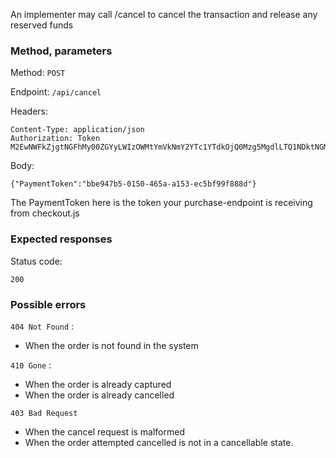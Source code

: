 An implementer may call /cancel to cancel the transaction and release any reserved funds

### Method, parameters
Method:    `POST`

Endpoint:  `/api/cancel`

Headers:

    Content-Type: application/json
    Authorization: Token M2EwNWFkZjgtNGFhMy00ZGYyLWIzOWMtYmVkNmY2YTc1YTdkOjQ0Mzg5MgdlLTQ1NDktNGMxOC05Mjk5LTkyZjMxY2VhYTllNw==

Body:

    {"PaymentToken":"bbe947b5-0150-465a-a153-ec5bf99f888d"}

The PaymentToken here is the token your purchase-endpoint is receiving from checkout.js

### Expected responses

Status code:

    200

### Possible errors
`404 Not Found` :
 * When the order is not found in the system

`410 Gone` :
* When the order is already captured
* When the order is already cancelled

`403 Bad Request`
* When the cancel request is malformed
* When the order attempted cancelled is not in a cancellable state.
